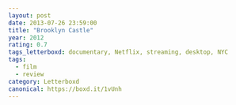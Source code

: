 ```yaml
---
layout: post 
date: 2013-07-26 23:59:00
title: "Brooklyn Castle"
year: 2012
rating: 0.7
tags_letterboxd: documentary, Netflix, streaming, desktop, NYC
tags:
  - film
  - review
category: Letterboxd
canonical: https://boxd.it/1vUnh
---
```

